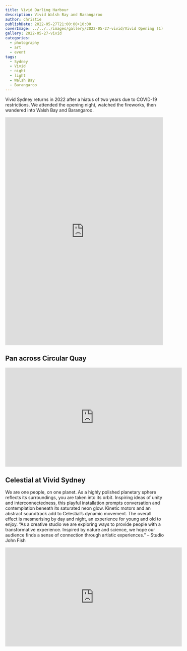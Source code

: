 ```yaml
---
title: Vivid Darling Harbour
description: Vivid Walsh Bay and Barangaroo
author: christie
publishDate: 2022-05-27T21:00:00+10:00
coverImage: ../../../images/gallery/2022-05-27-vivid/Vivid Opening (1).jpeg
gallery: 2022-05-27-vivid
categories:
  - photography
  - art
  - event
tags:
  - Sydney
  - Vivid
  - night
  - light
  - Walsh Bay
  - Barangaroo
---
```


Vivid Sydney returns in 2022 after a hiatus of two years due to COVID-19 restrictions.
We attended the opening night, watched the fireworks, then wandered into
Walsh Bay and Barangaroo.

<iframe src="https://www.facebook.com/plugins/post.php?href=https%3A%2F%2Fwww.facebook.com%2Fchris1.tham%2Fposts%2Fpfbid02g7kbfBbpLr8GVyuSLpnjA4kAfRkGEDHpjp6hDo44vuKeZwtA7HjdnZyCKLKVw3kRl&show_text=true&width=500" width="500" height="723" style="border:none;overflow:hidden" scrolling="no" frameborder="0" allowfullscreen="true" allow="autoplay; clipboard-write; encrypted-media; picture-in-picture; web-share"></iframe>

## Pan across Circular Quay

<iframe src="https://www.facebook.com/plugins/video.php?height=314&href=https%3A%2F%2Fwww.facebook.com%2Fchris1.tham%2Fvideos%2F542254127348297%2F&show_text=false&width=560&t=0" width="560" height="314" style="border:none;overflow:hidden" scrolling="no" frameborder="0" allowfullscreen="true" allow="autoplay; clipboard-write; encrypted-media; picture-in-picture; web-share" allowFullScreen="true"></iframe>

## Celestial at Vivid Sydney

We are one people, on one planet. As a highly polished planetary sphere reflects its surroundings, you are taken into its orbit. Inspiring ideas of unity and interconnectedness, this playful installation prompts conversation and contemplation beneath its saturated neon glow.
Kinetic motors and an abstract soundtrack add to Celestial’s dynamic movement. The overall effect is mesmerising by day and night, an experience for young and old to enjoy.
“As a creative studio we are exploring ways to provide people with a transformative experience. Inspired by nature and science, we hope our audience finds a sense of connection through artistic experiences.” – Studio John Fish

<iframe src="https://www.facebook.com/plugins/video.php?height=314&href=https%3A%2F%2Fwww.facebook.com%2Fchris1.tham%2Fvideos%2F1660726277632446%2F&show_text=false&width=560&t=0" width="560" height="314" style="border:none;overflow:hidden" scrolling="no" frameborder="0" allowfullscreen="true" allow="autoplay; clipboard-write; encrypted-media; picture-in-picture; web-share" allowFullScreen="true"></iframe>

